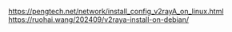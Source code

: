 https://pengtech.net/network/install_config_v2rayA_on_linux.html
https://ruohai.wang/202409/v2raya-install-on-debian/
